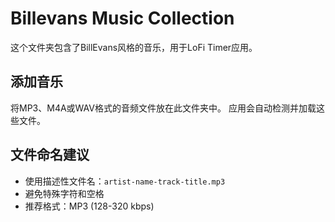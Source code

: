 # Billevans Music Collection

这个文件夹包含了BillEvans风格的音乐，用于LoFi Timer应用。

## 添加音乐

将MP3、M4A或WAV格式的音频文件放在此文件夹中。
应用会自动检测并加载这些文件。

## 文件命名建议
- 使用描述性文件名：`artist-name-track-title.mp3`
- 避免特殊字符和空格
- 推荐格式：MP3 (128-320 kbps)
